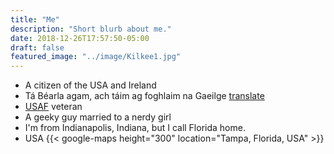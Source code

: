 ```yaml
---
title: "Me"
description: "Short blurb about me."
date: 2018-12-26T17:57:50-05:00
draft: false
featured_image: "../image/Kilkee1.jpg"
---
```


- A citizen of the USA and Ireland
- Tá Béarla agam, ach táim ag foghlaim na Gaeilge [translate](https://translate.google.com/?um=1&ie=UTF-8&hl=en&client=tw-ob#view=home&op=translate&sl=auto&tl=en&text=T%C3%A1%20B%C3%A9arla%20agam%2C%20ach%20t%C3%A1im%20ag%20foghlaim%20na%20Gaeilge)
- [USAF](https://www.airforce.com/) veteran
- A geeky guy married to a nerdy girl
- I'm from Indianapolis, Indiana, but I call Florida home.
-  USA
{{< google-maps height="300" location="Tampa, Florida, USA" >}}